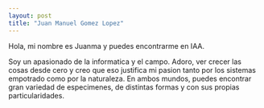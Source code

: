 ```yaml
---
layout: post
title: "Juan Manuel Gomez Lopez"
---
```


Hola, mi nombre es Juanma y puedes encontrarme en IAA.

Soy un apasionado de la informatica y el campo. Adoro, ver crecer las cosas desde cero y creo que eso justifica mi pasion tanto por los sistemas empotrado como por la naturaleza. En ambos mundos, puedes encontrar gran variedad de especimenes, de distintas formas y con sus propias particularidades.

